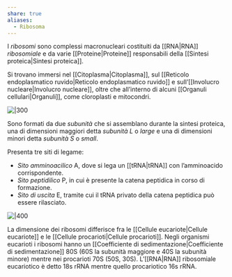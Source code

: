 ```yaml
---
share: true
aliases:
  - Ribosoma
---
```

I *ribosomi* sono complessi macronucleari costituiti da [[RNA|RNA]] *ribosomiale* e da varie [[Proteine|Proteine]] responsabili della [[Sintesi proteica|Sintesi proteica]].

Si trovano immersi nel [[Citoplasma|Citoplasma]], sul [[Reticolo endoplasmatico ruvido|Reticolo endoplasmatico ruvido]] e sull’[[Involucro nucleare|Involucro nucleare]], oltre che all’interno di alcuni [[Organuli cellulari|Organuli]], come cloroplasti e mitocondri.

![|300](095d2334dc74cccaeee35fb46306adef_MD5%201.png)

Sono formati da due *subunità* che si assemblano durante la sintesi proteica, una di dimensioni maggiori detta *subunità L* o *large* e una di dimensioni minori detta *subunità S* o *small*.

Presenta tre siti di legame:
- *Sito amminoacilico* A, dove si lega un [[tRNA|tRNA]] con l’amminoacido corrispondente.
- *Sito peptidilico* P, in cui è presente la catena peptidica in corso di formazione.
- *Sito di uscita* E, tramite cui il tRNA privato della catena peptidica può essere rilasciato.

![|400](b08bff6db01859e6338af327e52b3203_MD5%201.png)

La dimensione dei ribosomi differisce fra le [[Cellule eucariote|Cellule eucariote]] e le [[Cellule procarioti|Cellule procarioti]]. Negli organismi eucarioti i ribosomi hanno un [[Coefficiente di sedimentazione|Coefficiente di sedimentazione]] 80S (60S la subunità maggiore e 40S la subunità minore) mentre nei procarioti 70S (50S, 30S).
L’[[RNA|RNA]] ribosomiale eucariotico è detto 18s rRNA mentre quello procariotico 16s rRNA.

